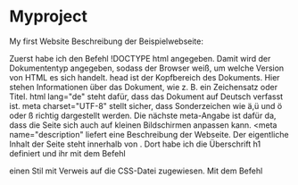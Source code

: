 # Myproject

My first Website
Beschreibung der Beispielwebseite:

Zuerst habe ich den Befehl !DOCTYPE html angegeben. Damit wird der Dokumententyp angegeben, sodass der Browser weiß, um welche Version von HTML
es sich handelt.
head ist der Kopfbereich des Dokuments. Hier stehen Informationen über das Dokument, wie z. B. ein Zeichensatz oder Titel.
html lang="de" steht dafür, dass das Dokument auf Deutsch verfasst ist.
meta charset="UTF-8" stellt sicher, dass Sonderzeichen wie ä,ü und ö oder ß richtig dargestellt werden.
Die nächste meta-Angabe ist dafür da, dass die Seite sich auch auf kleinen Bildschirmen anpassen kann.
<meta name="description" liefert eine Beschreibung der Webseite.
Der eigentliche Inhalt der Seite steht innerhalb von <body>. Dort habe ich die Überschrift h1 definiert und ihr mit dem Befehl
<link rel= "stylesheet" href="stil css"> einen Stil mit Verweis auf die CSS-Datei zugewiesen.
Mit dem Befehl <style> habe ich der Überschrift 1 direkt einen grauen Hintergrund hinzugefügt.
Die Befehle header, article, nav und main sind für die Struktur der Webseite hilfreich. Der Befehl header ist der Kopfbereich. Im Unterschied zu head
kann header Inhalte auf der Seite darstellen. 
Der Befehl <nav> ist für die Seitennavigation vorgesehen. Innerhalb des Befehls <nav> kommen die Besucher über die Links zu anderen Webseiten.
<main> stellt den Hauptteil der Webseite dar. Article Elemente sind Inhalte, die auch eigenständig existieren können. Man kann sie beispielsweise
mit einem Blogeintrag vergleichen. <footer> kennzeichnet den Fußbereich. Über den Befehl <ul> habe ich eine ungeordnete Liste erstellt.
Mit "li" stelle ich die Aufzählungspunkte dar. Der Befehl "a href" macht aus den Aufzählungspunkten Links. href verweist auf andere Webseiten. Mit Klick auf den
Link wird man direkt auf eine andere Webseite verwiesen. Im Projekt selbst habe ich noch zwei Bilder eingebaut. Mit dem Befehl "img src" können 
die Bilder eingefügt werden. Sie müssen sich jedoch im gleichen Ordner wie die html Datei selbst befinden. <figcaption> hat die Funktion einen Text
beim Bild einzufügen. Mittels <p> habe ich die Zeilenumbrüche gemacht. Das letzte Tool, das ich eingebaut habe, ist das Tool <script>
Mittels <script>alert("Hallo Welt") scheint ein Kästchen auf, bevor man auf die Seite kommt. Dieses zeigt den Text Hallo Welt an.
  
